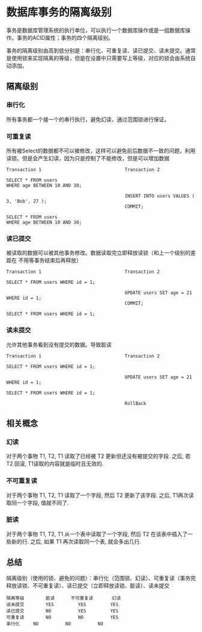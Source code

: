 # 数据库事务的隔离级别

事务是数据库管理系统的执行单位，可以执行一个数据库操作或是一组数据库操作。事务的ACID属性；事务的四个隔离级别。

事务的隔离级别由高到低分别是：串行化、可重复读、读已提交、读未提交。通常是使用锁来实现隔离的等级，但是在设置中只需要写上等级，对应的锁会由系统自动添加。

## 隔离级别

### 串行化

所有事务都一个接一个的串行执行，避免幻读，通过范围锁进行保证。

### 可重复读

所有被Select的数据都不可以被修改，这样可以避免前后数据不一致的问题，利用读锁。但是会产生幻读，因为只是控制了不能修改，但是可以增加数据

	Transaction 1								Transaction 2
 
	SELECT * FROM users
	WHERE age BETWEEN 10 AND 30;
 
												INSERT INTO users VALUES ( 3, 'Bob', 27 );
												COMMIT;
 
	SELECT * FROM users
	WHERE age BETWEEN 10 AND 30;

### 读已提交

被读取的数据可以被其他事务修改。数据读取完立即释放读锁（和上一个级别的差距在 不用等事务结束后再释放）

	Transaction 1								Transaction 2
 
	SELECT * FROM users WHERE id = 1; 
 
												UPDATE users SET age = 21 WHERE id = 1;
												COMMIT;
 
	SELECT * FROM users WHERE id = 1;

### 读未提交

允许其他事务看到没有提交的数据。导致脏读

	Transaction 1								Transaction 2
 
	SELECT * FROM users WHERE id = 1;
 
												UPDATE users SET age = 21 WHERE id = 1;
 
	SELECT * FROM users WHERE id = 1;
  
												RollBack

## 相关概念

### 幻读

对于两个事物 T1, T2, T1 读取了已经被 T2 更新但还没有被提交的字段. 之后, 若 T2 回滚, T1读取的内容就是临时且无效的.

### 不可重复读

对于两个事物 T1, T2, T1 读取了一个字段, 然后 T2 更新了该字段. 之后, T1再次读取同一个字段, 值就不同了. 

### 脏读

对于两个事物 T1, T2, T1 从一个表中读取了一个字段, 然后 T2 在该表中插入了一些新的行. 之后, 如果 T1 再次读取同一个表, 就会多出几行.  

## 总结

隔离级别（使用的锁、避免的问题）：串行化（范围锁、幻读）、可重复读（事务完释放读锁、不可重复读）、读已提交（立即释放读锁、脏读）、读未提交

	隔离等级		脏读		不可重复读		幻读
	读未提交		YES			YES			YES
	读已提交		NO			YES			YES
	可重复读		NO			NO			YES
	串行化		NO			NO			NO